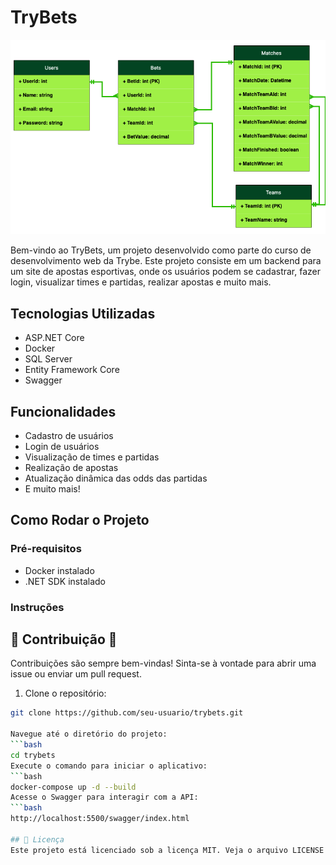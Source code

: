 # TryBets

![TryBets Logo](img/trybets-der.png)

Bem-vindo ao TryBets, um projeto desenvolvido como parte do curso de desenvolvimento web da Trybe. Este projeto consiste em um backend para um site de apostas esportivas, onde os usuários podem se cadastrar, fazer login, visualizar times e partidas, realizar apostas e muito mais.

## Tecnologias Utilizadas

- ASP.NET Core
- Docker
- SQL Server
- Entity Framework Core
- Swagger

## Funcionalidades

- Cadastro de usuários
- Login de usuários
- Visualização de times e partidas
- Realização de apostas
- Atualização dinâmica das odds das partidas
- E muito mais!

## Como Rodar o Projeto

### Pré-requisitos

- Docker instalado
- .NET SDK instalado

### Instruções

## 🤝 Contribuição 🤝
Contribuições são sempre bem-vindas! Sinta-se à vontade para abrir uma issue ou enviar um pull request.

1. Clone o repositório:

```bash
git clone https://github.com/seu-usuario/trybets.git

Navegue até o diretório do projeto:
```bash
cd trybets
Execute o comando para iniciar o aplicativo:
```bash
docker-compose up -d --build
Acesse o Swagger para interagir com a API:
```bash
http://localhost:5500/swagger/index.html

## 📝 Licença
Este projeto está licenciado sob a licença MIT. Veja o arquivo LICENSE para mais detalhes.
